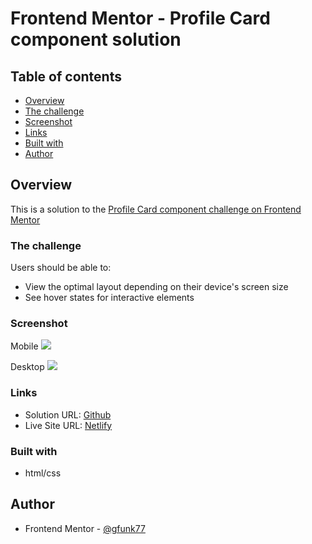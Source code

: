 # Frontend Mentor - Profile Card component solution

## Table of contents

- [Overview](#overview)
- [The challenge](#the-challenge)
- [Screenshot](#screenshot)
- [Links](#links)
- [Built with](#built-with)
- [Author](#author)

## Overview

This is a solution to the [Profile Card component challenge on Frontend Mentor](https://www.frontendmentor.io/challenges/profile-card-component-cfArpWshJ)

### The challenge

Users should be able to:

- View the optimal layout depending on their device's screen size
- See hover states for interactive elements

### Screenshot

Mobile
![]($$$)

Desktop
![]($$$)

### Links

- Solution URL: [Github](https://github.com/gfunk77/Frontend-Mentor/)
- Live Site URL: [Netlify]($$$)

### Built with

- html/css

## Author

- Frontend Mentor - [@gfunk77](https://www.frontendmentor.io/profile/gfunk77)
